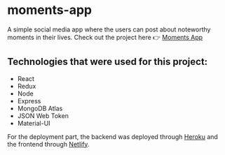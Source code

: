 # moments-app
A simple social media app where the users can post about noteworthy moments in their lives.
Check out the project here 👉 [Moments App](https://moments-mern-app.netlify.app/)

## Technologies that were used for this project:
- React
- Redux
- Node
- Express
- MongoDB Atlas
- JSON Web Token
- Material-UI

For the deployment part, the backend was deployed through [Heroku](https://www.heroku.com/) and the frontend through [Netlify](https://www.netlify.com/).
